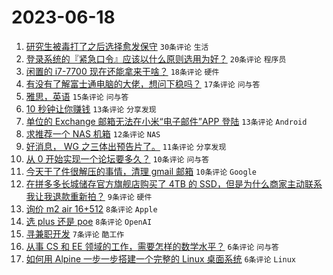 # 2023-06-18

1. [研究生被毒打了之后选择愈发保守](https://www.v2ex.com/t/949652) `30条评论` `生活`
1. [登录系统的『紧急口令』应该以什么原则选用为好？](https://www.v2ex.com/t/949658) `20条评论` `程序员`
1. [闲置的 i7-7700 现在还能拿来干啥？](https://www.v2ex.com/t/949665) `18条评论` `硬件`
1. [有没有了解富士通电脑的大佬，想问下稳吗？](https://www.v2ex.com/t/949648) `17条评论` `问与答`
1. [雅思，英语](https://www.v2ex.com/t/949685) `15条评论` `问与答`
1. [10 秒钟让你赚钱](https://www.v2ex.com/t/949675) `13条评论` `分享发现`
1. [单位的 Exchange 邮箱无法在小米“电子邮件”APP 登陆](https://www.v2ex.com/t/949673) `13条评论` `Android`
1. [求推荐一个 NAS 机箱](https://www.v2ex.com/t/949656) `12条评论` `NAS`
1. [好消息， WG 之三体出预告片了。](https://www.v2ex.com/t/949690) `11条评论` `分享发现`
1. [从 0 开始实现一个论坛要多久？](https://www.v2ex.com/t/949671) `10条评论` `问与答`
1. [今天干了件很解压的事情，清理 gmail 邮箱](https://www.v2ex.com/t/949655) `10条评论` `Google`
1. [在拼多多长城储存官方旗舰店购买了 4TB 的 SSD，但是为什么商家主动联系我让我退款重新拍？](https://www.v2ex.com/t/949682) `9条评论` `硬件`
1. [询价 m2 air 16+512](https://www.v2ex.com/t/949657) `8条评论` `Apple`
1. [选 plus 还是 poe](https://www.v2ex.com/t/949653) `8条评论` `OpenAI`
1. [寻兼职开发](https://www.v2ex.com/t/949670) `7条评论` `酷工作`
1. [从事 CS 和 EE 领域的工作，需要怎样的数学水平？](https://www.v2ex.com/t/949688) `6条评论` `问与答`
1. [如何用 Alpine 一步一步搭建一个完整的 Linux 桌面系统](https://www.v2ex.com/t/949683) `6条评论` `Linux`
